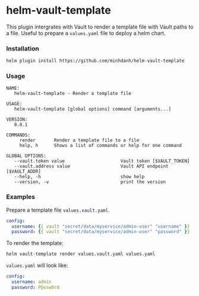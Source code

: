 # helm-vault-template

This plugin intergrates with Vault to render a template file with Vault paths to a file. Useful to prepare a `values.yaml` file to deploy a helm chart.

### Installation

```bash
helm plugin install https://github.com/minhdanh/helm-vault-template
```

### Usage
```
NAME:
   helm-vault-template - Render a template file

USAGE:
   helm-vault-template [global options] command [arguments...]

VERSION:
   0.0.1

COMMANDS:
     render       Render a template file to a file
     help, h      Shows a list of commands or help for one command

GLOBAL OPTIONS:
   --vault.token value                     Vault token [$VAULT_TOKEN]
   --vault.address value                   Vault API endpoint [$VAULT_ADDR]
   --help, -h                              show help
   --version, -v                           print the version
```

### Examples

Prepare a template file `values.vault.yaml`.

```yaml
config:
  username: {{ vault "secret/data/myservice/admin-user" "username" }}
  password: {{ vault "secret/data/myservice/admin-user" "password" }}
```

To render the template:

```bash
helm vault-template render values.vault.yaml values.yaml
```

`values.yaml` will look like:
```yaml
config:
  username: admin
  password: P@ssw0rd
```
